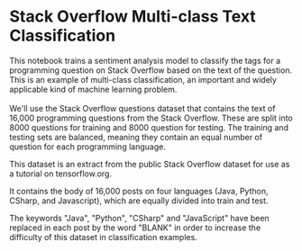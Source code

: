 # Stack Overflow Multi-class Text Classification

This notebook trains a sentiment analysis model to classify the tags for a programming question on Stack Overflow based on the text of the question. This is an example of multi-class classification, an important and widely applicable kind of machine learning problem.
</br></br>
We'll use the Stack Overflow questions dataset that contains the text of 16,000 programming questions from the Stack Overflow. These are split into 8000 questions for training and 8000 question for testing. The training and testing sets are balanced, meaning they contain an equal number of question for each programming language.

This dataset is an extract from the public Stack Overflow dataset for use as a tutorial on tensorflow.org.

It contains the body of 16,000 posts on four languages (Java, Python, CSharp, and Javascript), which are equally divided into train and test.

The keywords "Java", "Python", "CSharp" and "JavaScript" have been replaced in each post by the word "BLANK" in order to increase the difficulty of this dataset in classification examples.
